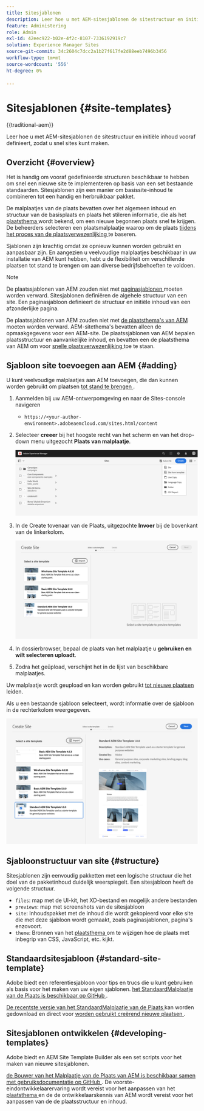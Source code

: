 ```yaml
---
title: Sitesjablonen
description: Leer hoe u met AEM-sitesjablonen de sitestructuur en initiële inhoud vooraf definieert, zodat u snel sites kunt maken.
feature: Administering
role: Admin
exl-id: 42eec922-b02e-4f2c-8107-7336192919c7
solution: Experience Manager Sites
source-git-commit: 34c2604c7dcc2a1b27f617fe2d88eeb7496b3456
workflow-type: tm+mt
source-wordcount: '556'
ht-degree: 0%

---
```


# Sitesjablonen {#site-templates}

{{traditional-aem}}

Leer hoe u met AEM-sitesjablonen de sitestructuur en initiële inhoud vooraf definieert, zodat u snel sites kunt maken.

## Overzicht {#overview}

Het is handig om vooraf gedefinieerde structuren beschikbaar te hebben om snel een nieuwe site te implementeren op basis van een set bestaande standaarden. Sitesjablonen zijn een manier om basissite-inhoud te combineren tot een handig en herbruikbaar pakket.

De malplaatjes van de plaats bevatten over het algemeen inhoud en structuur van de basisplaats en plaats het stileren informatie, die als het [ plaatsthema ](site-themes.md) wordt bekend, om een nieuwe begonnen plaats snel te krijgen. De beheerders selecteren een plaatsmalplaatje waarop om de plaats [ tijdens het proces van de plaatsverwezenlijking ](create-site.md) te baseren.

Sjablonen zijn krachtig omdat ze opnieuw kunnen worden gebruikt en aanpasbaar zijn. En aangezien u veelvoudige malplaatjes beschikbaar in uw installatie van AEM kunt hebben, hebt u de flexibiliteit om verschillende plaatsen tot stand te brengen om aan diverse bedrijfsbehoeften te voldoen.

>[!NOTE]
>
>De plaatssjablonen van AEM zouden niet met [ paginasjablonen ](/help/sites-cloud/authoring/page-editor/templates.md) moeten worden verward. Sitesjablonen definiëren de algehele structuur van een site. Een paginasjabloon definieert de structuur en initiële inhoud van een afzonderlijke pagina.
>
>De plaatssjablonen van AEM zouden niet met [ de plaatsthema&#39;s van AEM ](site-themes.md) moeten worden verward. AEM-sitethema&#39;s bevatten alleen de opmaakgegevens voor een AEM-site. De plaatssjablonen van AEM bepalen plaatsstructuur en aanvankelijke inhoud, en bevatten een de plaatsthema van AEM om voor [ snelle plaatsverwezenlijking ](create-site.md) toe te staan.

## Sjabloon site toevoegen aan AEM {#adding}

U kunt veelvoudige malplaatjes aan AEM toevoegen, die dan kunnen worden gebruikt om plaatsen [ tot stand te brengen ](create-site.md).

1. Aanmelden bij uw AEM-ontwerpomgeving en naar de Sites-console navigeren

   * `https://<your-author-environment>.adobeaemcloud.com/sites.html/content`

1. Selecteer **creeer** bij het hoogste recht van het scherm en van het drop-down menu uitgezocht **Plaats van malplaatje**.

   ![ Creërend een plaats van een malplaatje ](../assets/create-site-from-template.png)

1. In de Create tovenaar van de Plaats, uitgezochte **Invoer** bij de bovenkant van de linkerkolom.

   ![ tovenaar van de creatie van de Plaats ](../assets/site-creation-wizard.png)

1. In dossierbrowser, bepaal de plaats van het malplaatje u **gebruiken en wilt selecteren uploadt**.

1. Zodra het geüpload, verschijnt het in de lijst van beschikbare malplaatjes.

Uw malplaatje wordt geupload en kan worden gebruikt [ tot nieuwe plaatsen ](create-site.md) leiden.

Als u een bestaande sjabloon selecteert, wordt informatie over de sjabloon in de rechterkolom weergegeven.

![ selecteer een malplaatje ](../assets/select-site-template.png)

## Sjabloonstructuur van site {#structure}

Sitesjablonen zijn eenvoudig pakketten met een logische structuur die het doel van de pakketinhoud duidelijk weerspiegelt. Een sitesjabloon heeft de volgende structuur.

* `files`: map met de UI-kit, het XD-bestand en mogelijk andere bestanden
* `previews`: map met screenshots van de sitesjabloon
* `site`: Inhoudspakket met de inhoud die wordt gekopieerd voor elke site die met deze sjabloon wordt gemaakt, zoals paginasjablonen, pagina&#39;s enzovoort.
* `theme`: Bronnen van het [ plaatsthema ](site-themes.md) om te wijzigen hoe de plaats met inbegrip van CSS, JavaScript, etc. kijkt.

## Standaardsitesjabloon {#standard-site-template}

Adobe biedt een referentiesjabloon voor tips en trucs die u kunt gebruiken als basis voor het maken van uw eigen sjablonen. [ het StandaardMalplaatje van de Plaats is beschikbaar op GitHub ](https://github.com/adobe/aem-site-template-standard).

[ De recentste versie van het StandaardMalplaatje van de Plaats ](https://github.com/adobe/aem-site-template-standard/releases) kan worden gedownload en direct voor [ worden gebruikt creërend nieuwe plaatsen ](create-site.md).

## Sitesjablonen ontwikkelen {#developing-templates}

Adobe biedt en AEM Site Template Builder als een set scripts voor het maken van nieuwe sitesjablonen.

[ de Bouwer van het Malplaatje van de Plaats van AEM is beschikbaar samen met gebruiksdocumentatie op GitHub ](https://github.com/adobe/aem-site-template-builder). De voorste-eindontwikkelaarervaring wordt vereist voor het aanpassen van het [ plaatsthema ](site-themes.md) en de de ontwikkelaarskennis van AEM wordt vereist voor het aanpassen van de de plaatsstructuur en inhoud.
